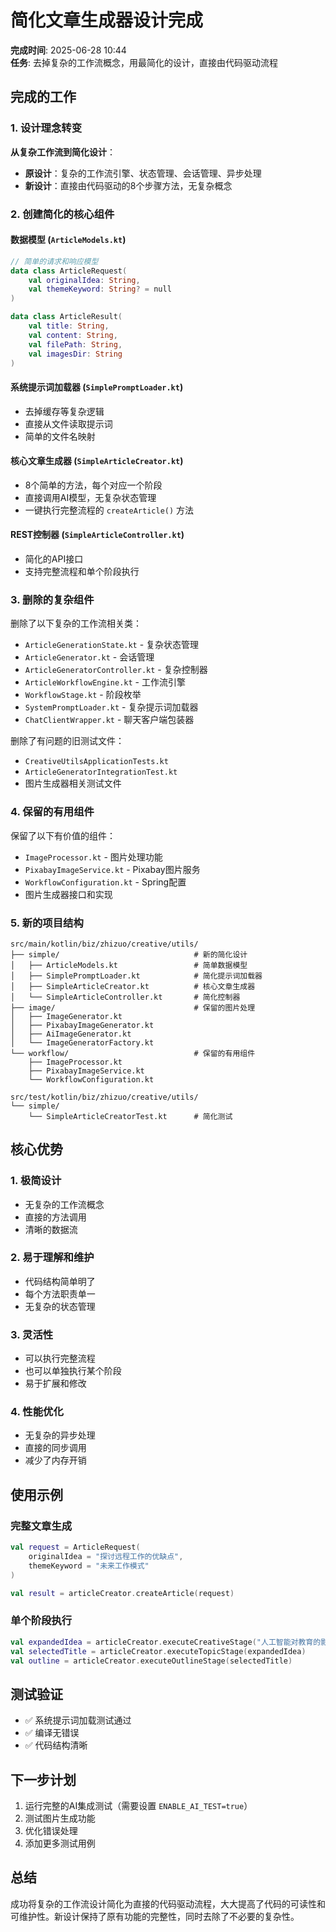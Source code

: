 # 简化文章生成器设计完成

**完成时间**: 2025-06-28 10:44  
**任务**: 去掉复杂的工作流概念，用最简化的设计，直接由代码驱动流程

## 完成的工作

### 1. 设计理念转变

**从复杂工作流到简化设计**：

- **原设计**：复杂的工作流引擎、状态管理、会话管理、异步处理
- **新设计**：直接由代码驱动的8个步骤方法，无复杂概念

### 2. 创建简化的核心组件

#### 数据模型 (`ArticleModels.kt`)

```kotlin
// 简单的请求和响应模型
data class ArticleRequest(
    val originalIdea: String,
    val themeKeyword: String? = null
)

data class ArticleResult(
    val title: String,
    val content: String,
    val filePath: String,
    val imagesDir: String
)
```

#### 系统提示词加载器 (`SimplePromptLoader.kt`)

- 去掉缓存等复杂逻辑
- 直接从文件读取提示词
- 简单的文件名映射

#### 核心文章生成器 (`SimpleArticleCreator.kt`)

- 8个简单的方法，每个对应一个阶段
- 直接调用AI模型，无复杂状态管理
- 一键执行完整流程的 `createArticle()` 方法

#### REST控制器 (`SimpleArticleController.kt`)

- 简化的API接口
- 支持完整流程和单个阶段执行

### 3. 删除的复杂组件

删除了以下复杂的工作流相关类：

- `ArticleGenerationState.kt` - 复杂状态管理
- `ArticleGenerator.kt` - 会话管理
- `ArticleGeneratorController.kt` - 复杂控制器
- `ArticleWorkflowEngine.kt` - 工作流引擎
- `WorkflowStage.kt` - 阶段枚举
- `SystemPromptLoader.kt` - 复杂提示词加载器
- `ChatClientWrapper.kt` - 聊天客户端包装器

删除了有问题的旧测试文件：

- `CreativeUtilsApplicationTests.kt`
- `ArticleGeneratorIntegrationTest.kt`
- 图片生成器相关测试文件

### 4. 保留的有用组件

保留了以下有价值的组件：

- `ImageProcessor.kt` - 图片处理功能
- `PixabayImageService.kt` - Pixabay图片服务
- `WorkflowConfiguration.kt` - Spring配置
- 图片生成器接口和实现

### 5. 新的项目结构

```
src/main/kotlin/biz/zhizuo/creative/utils/
├── simple/                              # 新的简化设计
│   ├── ArticleModels.kt                 # 简单数据模型
│   ├── SimplePromptLoader.kt            # 简化提示词加载器
│   ├── SimpleArticleCreator.kt          # 核心文章生成器
│   └── SimpleArticleController.kt       # 简化控制器
├── image/                               # 保留的图片处理
│   ├── ImageGenerator.kt
│   ├── PixabayImageGenerator.kt
│   ├── AiImageGenerator.kt
│   └── ImageGeneratorFactory.kt
└── workflow/                            # 保留的有用组件
    ├── ImageProcessor.kt
    ├── PixabayImageService.kt
    └── WorkflowConfiguration.kt

src/test/kotlin/biz/zhizuo/creative/utils/
└── simple/
    └── SimpleArticleCreatorTest.kt      # 简化测试
```

## 核心优势

### 1. 极简设计

- 无复杂的工作流概念
- 直接的方法调用
- 清晰的数据流

### 2. 易于理解和维护

- 代码结构简单明了
- 每个方法职责单一
- 无复杂的状态管理

### 3. 灵活性

- 可以执行完整流程
- 也可以单独执行某个阶段
- 易于扩展和修改

### 4. 性能优化

- 无复杂的异步处理
- 直接的同步调用
- 减少了内存开销

## 使用示例

### 完整文章生成

```kotlin
val request = ArticleRequest(
    originalIdea = "探讨远程工作的优缺点",
    themeKeyword = "未来工作模式"
)

val result = articleCreator.createArticle(request)
```

### 单个阶段执行

```kotlin
val expandedIdea = articleCreator.executeCreativeStage("人工智能对教育的影响", "智能教育")
val selectedTitle = articleCreator.executeTopicStage(expandedIdea)
val outline = articleCreator.executeOutlineStage(selectedTitle)
```

## 测试验证

- ✅ 系统提示词加载测试通过
- ✅ 编译无错误
- ✅ 代码结构清晰

## 下一步计划

1. 运行完整的AI集成测试（需要设置 `ENABLE_AI_TEST=true`）
2. 测试图片生成功能
3. 优化错误处理
4. 添加更多测试用例

## 总结

成功将复杂的工作流设计简化为直接的代码驱动流程，大大提高了代码的可读性和可维护性。新设计保持了原有功能的完整性，同时去除了不必要的复杂性。
